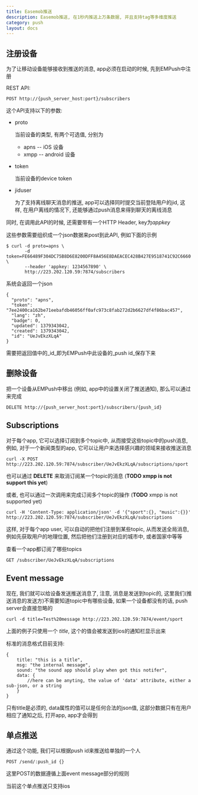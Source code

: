 ```yaml
---
title: Easemob推送
description: Easemob推送, 在1秒内推送上万条数据, 并且支持tag等多维度推送
category: push
layout: docs
---
```




## 注册设备

为了让移动设备能够接收到推送的消息, app必须在启动的时候, 先到EMPush中注册

REST API:

    POST http://{push_server_host:port}/subscribers
    
这个API支持以下的参数:

* proto 

    当前设备的类型, 有两个可选值, 分别为
    
    * apns -- iOS 设备
    * xmpp -- android 设备
    
* token

    当前设备的device token
    
* jiduser

    为了支持离线聊天消息的推送, app可以选择同时提交当前登陆用户的jid, 这样, 在用户离线的情况下, 还能够通过push消息来得到聊天的离线消息
    
同时, 在调用此API的时候, 还需要带有一个HTTP Header, key为*appkey*    
    
这些参数需要组织成一个json数据来post到此API, 例如下面的示例    

	$ curl -d proto=apns \
	       -d token=FE66489F304DC75B8D6E8200DFF8A456E8DAEACEC428B427E9518741C92C6660 \
	       --header 'appkey: 1234567890' \
	       http://223.202.120.59:7874/subscribers
   
系统会返回一个json

	{
	  "proto": "apns",
	  "token": "7ee2400ca162be71eebafdb46056ff0afc973c8fab272d2b6627df4f86bac457",
	  "lang": "zh",
	  "badge": 0,
	  "updated": 1379343042,
	  "created": 1379343042,
	  "id": "UeJvEkzXLqA"
	}	       

需要把返回值中的_id_即为EMPush中此设备的_push id_保存下来

## 删除设备

<!-- 当一个app注册之后, 每次这个app启动的时候, 都需要ping push server, 来确保server知道这个设备还存在着, 不然, server有可能会把这个设备给移除掉 (目前没有做)

    curl -d lang=zh -d badge=0 http://223.202.120.59:7874/subscriber/UeJvEkzXLqA -->

把一个设备从EMPush中移出 (例如, app中的设置关闭了推送通知), 那么可以通过来完成

	DELETE http://{push_server_host:port}/subscribers/{push_id}


## Subscriptions

对于每个app, 它可以选择订阅到多个topic中, 从而接受这些topic中的push消息, 例如, 对于一个新闻类型的app, 它可以让用户来选择感兴趣的领域来接收推送消息

	curl -X POST http://223.202.120.59:7874/subscriber/UeJvEkzXLqA/subscriptions/sport		

也可以通过 **DELETE** 来取消订阅某一个topic的消息 (**TODO xmpp is not support this yet**)

或者, 也可以通过一次调用来完成订阅多个topic的操作 (**TODO** xmpp is not supported yet)

	curl -H 'Content-Type: application/json' -d '{"sport":{}, "music":{}}' http://223.202.120.59:7874/subscriber/UeJvEkzXLqA/subscriptions

这样, 对于每个app user, 可以自动的把他们注册到某些topic, 从而发送全局消息, 例如先获取用户的地理位置, 然后把他们注册到对应的城市中, 或者国家中等等

查看一个app都订阅了哪些topics

	GET /subscriber/UeJvEkzXLqA/subscriptions

## Event message

现在, 我们就可以给设备发送推送消息了, 注意, 消息是发送到topic的, 这里我们(推送消息的发送方)不需要知道topic中有哪些设备, 如果一个设备都没有的话, push server会直接忽略的

	curl -d title=Test%20message http://223.202.120.59:7874/event/sport	

上面的例子只使用一个 _title_, 这个的值会被发送到ios的通知栏显示出来

标准的消息格式目前支持:


    {
        title: "this is a title",
        msg: "the internal message",
        sound: "the sound app should play when got this notifer",
        data: {
            //here can be anyting, the value of 'data' attribute, either a sub-json, or a string
        }
    }	

只有title是必须的, data属性的值可以是任何合法的json值, 这部分数据只有在用户相应了通知之后, 打开app, app才会得到



## 单点推送

通过这个功能, 我们可以根据push id来推送给单独的一个人

	POST /send/:push_id {}

这里POST的数据遵循上面event message部分的规则

当前这个单点推送只支持ios	